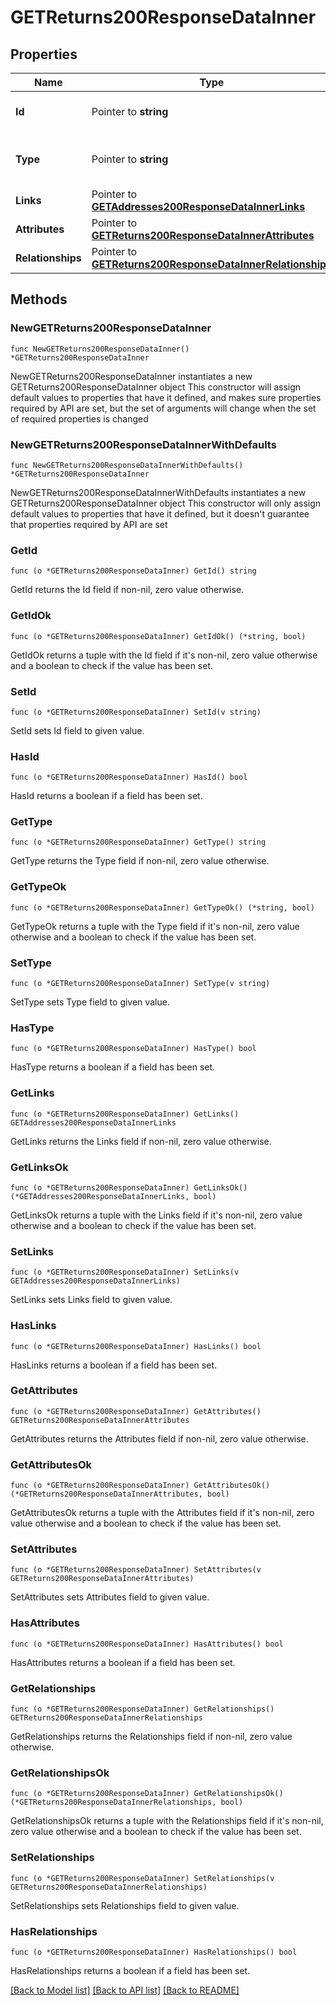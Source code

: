 # GETReturns200ResponseDataInner

## Properties

Name | Type | Description | Notes
------------ | ------------- | ------------- | -------------
**Id** | Pointer to **string** | The resource&#39;s id | [optional] 
**Type** | Pointer to **string** | The resource&#39;s type | [optional] [default to "returns"]
**Links** | Pointer to [**GETAddresses200ResponseDataInnerLinks**](GETAddresses200ResponseDataInnerLinks.md) |  | [optional] 
**Attributes** | Pointer to [**GETReturns200ResponseDataInnerAttributes**](GETReturns200ResponseDataInnerAttributes.md) |  | [optional] 
**Relationships** | Pointer to [**GETReturns200ResponseDataInnerRelationships**](GETReturns200ResponseDataInnerRelationships.md) |  | [optional] 

## Methods

### NewGETReturns200ResponseDataInner

`func NewGETReturns200ResponseDataInner() *GETReturns200ResponseDataInner`

NewGETReturns200ResponseDataInner instantiates a new GETReturns200ResponseDataInner object
This constructor will assign default values to properties that have it defined,
and makes sure properties required by API are set, but the set of arguments
will change when the set of required properties is changed

### NewGETReturns200ResponseDataInnerWithDefaults

`func NewGETReturns200ResponseDataInnerWithDefaults() *GETReturns200ResponseDataInner`

NewGETReturns200ResponseDataInnerWithDefaults instantiates a new GETReturns200ResponseDataInner object
This constructor will only assign default values to properties that have it defined,
but it doesn't guarantee that properties required by API are set

### GetId

`func (o *GETReturns200ResponseDataInner) GetId() string`

GetId returns the Id field if non-nil, zero value otherwise.

### GetIdOk

`func (o *GETReturns200ResponseDataInner) GetIdOk() (*string, bool)`

GetIdOk returns a tuple with the Id field if it's non-nil, zero value otherwise
and a boolean to check if the value has been set.

### SetId

`func (o *GETReturns200ResponseDataInner) SetId(v string)`

SetId sets Id field to given value.

### HasId

`func (o *GETReturns200ResponseDataInner) HasId() bool`

HasId returns a boolean if a field has been set.

### GetType

`func (o *GETReturns200ResponseDataInner) GetType() string`

GetType returns the Type field if non-nil, zero value otherwise.

### GetTypeOk

`func (o *GETReturns200ResponseDataInner) GetTypeOk() (*string, bool)`

GetTypeOk returns a tuple with the Type field if it's non-nil, zero value otherwise
and a boolean to check if the value has been set.

### SetType

`func (o *GETReturns200ResponseDataInner) SetType(v string)`

SetType sets Type field to given value.

### HasType

`func (o *GETReturns200ResponseDataInner) HasType() bool`

HasType returns a boolean if a field has been set.

### GetLinks

`func (o *GETReturns200ResponseDataInner) GetLinks() GETAddresses200ResponseDataInnerLinks`

GetLinks returns the Links field if non-nil, zero value otherwise.

### GetLinksOk

`func (o *GETReturns200ResponseDataInner) GetLinksOk() (*GETAddresses200ResponseDataInnerLinks, bool)`

GetLinksOk returns a tuple with the Links field if it's non-nil, zero value otherwise
and a boolean to check if the value has been set.

### SetLinks

`func (o *GETReturns200ResponseDataInner) SetLinks(v GETAddresses200ResponseDataInnerLinks)`

SetLinks sets Links field to given value.

### HasLinks

`func (o *GETReturns200ResponseDataInner) HasLinks() bool`

HasLinks returns a boolean if a field has been set.

### GetAttributes

`func (o *GETReturns200ResponseDataInner) GetAttributes() GETReturns200ResponseDataInnerAttributes`

GetAttributes returns the Attributes field if non-nil, zero value otherwise.

### GetAttributesOk

`func (o *GETReturns200ResponseDataInner) GetAttributesOk() (*GETReturns200ResponseDataInnerAttributes, bool)`

GetAttributesOk returns a tuple with the Attributes field if it's non-nil, zero value otherwise
and a boolean to check if the value has been set.

### SetAttributes

`func (o *GETReturns200ResponseDataInner) SetAttributes(v GETReturns200ResponseDataInnerAttributes)`

SetAttributes sets Attributes field to given value.

### HasAttributes

`func (o *GETReturns200ResponseDataInner) HasAttributes() bool`

HasAttributes returns a boolean if a field has been set.

### GetRelationships

`func (o *GETReturns200ResponseDataInner) GetRelationships() GETReturns200ResponseDataInnerRelationships`

GetRelationships returns the Relationships field if non-nil, zero value otherwise.

### GetRelationshipsOk

`func (o *GETReturns200ResponseDataInner) GetRelationshipsOk() (*GETReturns200ResponseDataInnerRelationships, bool)`

GetRelationshipsOk returns a tuple with the Relationships field if it's non-nil, zero value otherwise
and a boolean to check if the value has been set.

### SetRelationships

`func (o *GETReturns200ResponseDataInner) SetRelationships(v GETReturns200ResponseDataInnerRelationships)`

SetRelationships sets Relationships field to given value.

### HasRelationships

`func (o *GETReturns200ResponseDataInner) HasRelationships() bool`

HasRelationships returns a boolean if a field has been set.


[[Back to Model list]](../README.md#documentation-for-models) [[Back to API list]](../README.md#documentation-for-api-endpoints) [[Back to README]](../README.md)


